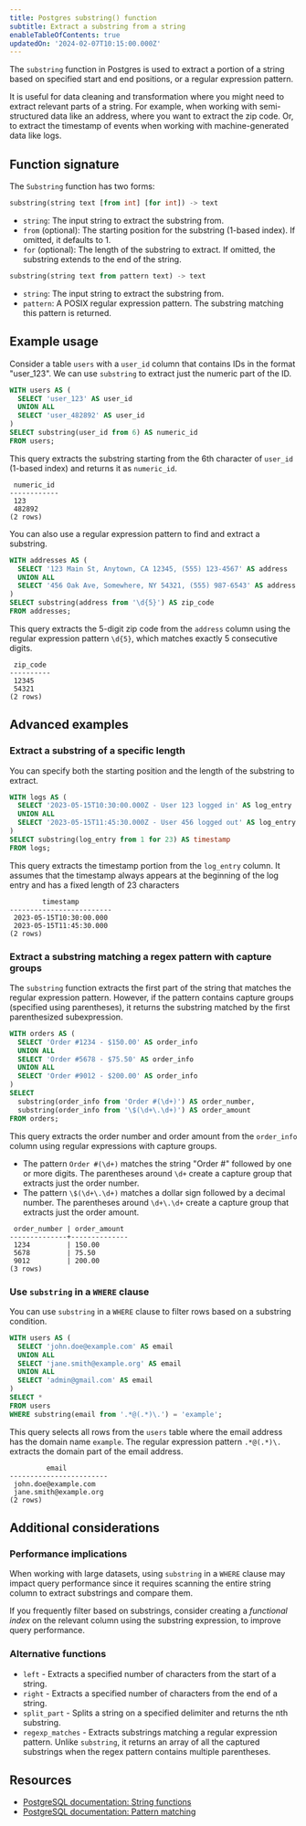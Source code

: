 ```yaml
---
title: Postgres substring() function
subtitle: Extract a substring from a string
enableTableOfContents: true
updatedOn: '2024-02-07T10:15:00.000Z'
---
```


The `substring` function in Postgres is used to extract a portion of a string based on specified start and end positions, or a regular expression pattern.

It is useful for data cleaning and transformation where you might need to extract relevant parts of a string. For example, when working with semi-structured data like an address, where you want to extract the zip code. Or, to extract the timestamp of events when working with machine-generated data like logs. 

<CTA />

## Function signature

The `Substring` function has two forms:

```sql
substring(string text [from int] [for int]) -> text
```

- `string`: The input string to extract the substring from.
- `from` (optional): The starting position for the substring (1-based index). If omitted, it defaults to 1.
- `for` (optional): The length of the substring to extract. If omitted, the substring extends to the end of the string.

```sql
substring(string text from pattern text) -> text
```

- `string`: The input string to extract the substring from.
- `pattern`: A POSIX regular expression pattern. The substring matching this pattern is returned.

## Example usage

Consider a table `users` with a `user_id` column that contains IDs in the format "user_123". We can use `substring` to extract just the numeric part of the ID.

```sql
WITH users AS (
  SELECT 'user_123' AS user_id
  UNION ALL
  SELECT 'user_482892' AS user_id
)
SELECT substring(user_id from 6) AS numeric_id
FROM users;
```

This query extracts the substring starting from the 6th character of `user_id` (1-based index) and returns it as `numeric_id`. 

```text
 numeric_id
------------
 123
 482892
(2 rows)
```

You can also use a regular expression pattern to find and extract a substring.

```sql
WITH addresses AS (
  SELECT '123 Main St, Anytown, CA 12345, (555) 123-4567' AS address
  UNION ALL
  SELECT '456 Oak Ave, Somewhere, NY 54321, (555) 987-6543' AS address
)
SELECT substring(address from '\d{5}') AS zip_code
FROM addresses;
```

This query extracts the 5-digit zip code from the `address` column using the regular expression pattern `\d{5}`, which matches exactly 5 consecutive digits. 

```text
 zip_code
----------
 12345
 54321
(2 rows)
```

## Advanced examples

### Extract a substring of a specific length

You can specify both the starting position and the length of the substring to extract.

```sql
WITH logs AS (
  SELECT '2023-05-15T10:30:00.000Z - User 123 logged in' AS log_entry
  UNION ALL
  SELECT '2023-05-15T11:45:30.000Z - User 456 logged out' AS log_entry
)
SELECT substring(log_entry from 1 for 23) AS timestamp
FROM logs;
```

This query extracts the timestamp portion from the `log_entry` column. It assumes that the timestamp always appears at the beginning of the log entry and has a fixed length of 23 characters

```text
        timestamp
-------------------------
 2023-05-15T10:30:00.000
 2023-05-15T11:45:30.000
(2 rows)
```

### Extract a substring matching a regex pattern with capture groups

The `substring` function extracts the first part of the string that matches the regular expression pattern. However, if the pattern contains capture groups (specified using parentheses), it returns the substring matched by the first parenthesized subexpression. 

```sql
WITH orders AS (
  SELECT 'Order #1234 - $150.00' AS order_info
  UNION ALL
  SELECT 'Order #5678 - $75.50' AS order_info
  UNION ALL
  SELECT 'Order #9012 - $200.00' AS order_info
)
SELECT 
  substring(order_info from 'Order #(\d+)') AS order_number,
  substring(order_info from '\$(\d+\.\d+)') AS order_amount
FROM orders;
```

This query extracts the order number and order amount from the `order_info` column using regular expressions with capture groups.

- The pattern `Order #(\d+)` matches the string "Order #" followed by one or more digits. The parentheses around `\d+` create a capture group that extracts just the order number.
- The pattern `\$(\d+\.\d+)` matches a dollar sign followed by a decimal number. The parentheses around `\d+\.\d+` create a capture group that extracts just the order amount. 

```text
 order_number | order_amount
--------------+--------------
 1234         | 150.00
 5678         | 75.50
 9012         | 200.00
(3 rows)
```

### Use `substring` in a `WHERE` clause

You can use `substring` in a `WHERE` clause to filter rows based on a substring condition.

```sql
WITH users AS (
  SELECT 'john.doe@example.com' AS email
  UNION ALL
  SELECT 'jane.smith@example.org' AS email
  UNION ALL
  SELECT 'admin@gmail.com' AS email
)
SELECT *
FROM users
WHERE substring(email from '.*@(.*)\.') = 'example';
```

This query selects all rows from the `users` table where the email address has the domain name `example`. The regular expression pattern `.*@(.*)\.` extracts the domain part of the email address. 

```text
         email
------------------------
 john.doe@example.com
 jane.smith@example.org
(2 rows)
```

## Additional considerations

### Performance implications

When working with large datasets, using `substring` in a `WHERE` clause may impact query performance since it requires scanning the entire string column to extract substrings and compare them. 

If you frequently filter based on substrings, consider creating a _functional index_ on the relevant column using the substring expression, to improve query performance.

### Alternative functions

- `left` - Extracts a specified number of characters from the start of a string.
- `right` - Extracts a specified number of characters from the end of a string.
- `split_part` - Splits a string on a specified delimiter and returns the nth substring.
- `regexp_matches` - Extracts substrings matching a regular expression pattern. Unlike `substring`, it returns an array of all the captured substrings when the regex pattern contains multiple parentheses.

## Resources

- [PostgreSQL documentation: String functions](https://www.postgresql.org/docs/current/functions-string.html)
- [PostgreSQL documentation: Pattern matching](https://www.postgresql.org/docs/current/functions-matching.html)
